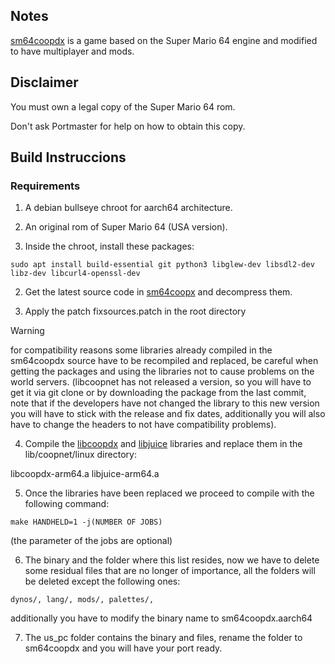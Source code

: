 
## Notes

[sm64coopdx](https://github.com/coop-deluxe/sm64coopdx) is a game based on the Super Mario 64 engine and modified to have multiplayer and mods.

## Disclaimer

You must own a legal copy of the Super Mario 64 rom.

Don't ask Portmaster for help on how to obtain this copy.

## Build Instruccions

### Requirements

1. A debian bullseye chroot for aarch64 architecture.
2. An original rom of Super Mario 64 (USA version).


1. Inside the chroot, install these packages:

```
sudo apt install build-essential git python3 libglew-dev libsdl2-dev libz-dev libcurl4-openssl-dev
```

2. Get the latest source code in [sm64coopx](https://github.com/coop-deluxe/sm64coopdx/releases/latest) and decompress them.

3. Apply the patch fixsources.patch in the root directory

> [!WARNING]
> for compatibility reasons some libraries already compiled in the sm64coopdx source have to be recompiled and replaced, be careful when getting the packages and using the libraries not to cause problems on the world servers. (libcoopnet has not released a version, so you will have to get it via git clone or by downloading the package from the last commit, note that if the developers have not changed the library to this new version you will have to stick with the release and fix dates, additionally you will also have to change the headers to not have compatibility problems).

4. Compile the [libcoopdx](https://github.com/Isaac0-dev/coopnet.git) and [libjuice](https://github.com/paullouisageneau/libjuice) libraries and replace them in the lib/coopnet/linux directory:

libcoopdx-arm64.a
libjuice-arm64.a

5. Once the libraries have been replaced we proceed to compile with the following command:

```
make HANDHELD=1 -j(NUMBER OF JOBS)
```
(the parameter of the jobs are optional)

6. The binary and the folder where this list resides, now we have to delete some residual files that are no longer of importance, all the folders will be deleted except the following ones:

```
dynos/, lang/, mods/, palettes/,
```

additionally you have to modify the binary name to sm64coopdx.aarch64

7. The us_pc folder contains the binary and files, rename the folder to sm64coopdx and you will have your port ready.

